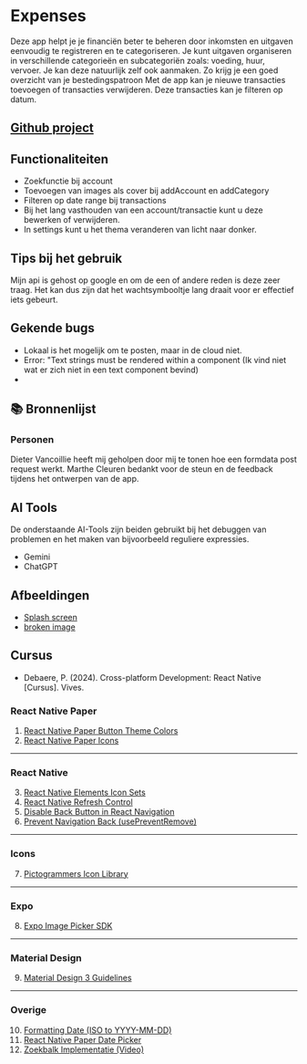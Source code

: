 # Expenses
Deze app helpt je je financiën beter te beheren door inkomsten en uitgaven eenvoudig te registreren en te categoriseren. 
Je kunt uitgaven organiseren in verschillende categorieën en subcategoriën zoals: voeding, huur, vervoer. Je kan deze natuurlijk zelf ook aanmaken. Zo krijg je een goed overzicht van je bestedingspatroon
Met de app kan je nieuwe transacties toevoegen of transacties verwijderen. Deze transacties kan je filteren op datum.

## [Github project](https://github.com/Theophile0/Expenses)

## Functionaliteiten
- Zoekfunctie bij account
- Toevoegen van images als cover bij addAccount en addCategory
- Filteren op date range bij transactions
- Bij het lang vasthouden van een account/transactie kunt u deze bewerken of verwijderen.
- In settings kunt u het thema veranderen van licht naar donker.

## Tips bij het gebruik
Mijn api is gehost op google en om de een of andere reden is deze zeer traag. Het kan dus zijn dat het wachtsymbooltje lang draait voor er effectief iets gebeurt.

## Gekende bugs
- Lokaal is het mogelijk om te posten, maar in de cloud niet.
- Error: "Text strings must be rendered within a <Text> component (Ik vind niet wat er zich niet in een text component bevind)
- 

## 📚 Bronnenlijst

### Personen
Dieter Vancoillie heeft mij geholpen door mij te tonen hoe een formdata post request werkt.
Marthe Cleuren bedankt voor de steun en de feedback tijdens het ontwerpen van de app.

## AI Tools
De onderstaande AI-Tools zijn beiden gebruikt bij het debuggen van problemen en het maken van bijvoorbeeld reguliere expressies.
- Gemini
- ChatGPT

## Afbeeldingen
- [Splash screen](https://www.iconfinder.com/icons/897227/money_piggy_save_money_savings_icon)
- [broken image](https://thenounproject.com/browse/icons/term/broken-image/)

## Cursus 
- Debaere, P. (2024). Cross-platform Development: React Native [Cursus]. Vives.

### **React Native Paper**
1. [React Native Paper Button Theme Colors](https://callstack.github.io/react-native-paper/docs/components/Button/#theme-colors)  
2. [React Native Paper Icons](https://callstack.github.io/react-native-paper/docs/guides/icons/)

---

### **React Native**
3. [React Native Elements Icon Sets](https://reactnativeelements.com/docs/1.2.0/icon#:~:text=The%20icon%20sets%20in%20React,material)  
4. [React Native Refresh Control](https://reactnative.dev/docs/refreshcontrol)  
5. [Disable Back Button in React Navigation](https://dev.to/yuvrajarora/navigating-the-complexities-how-to-disable-the-back-button-in-react-navigation-7hg)  
6. [Prevent Navigation Back (usePreventRemove)](https://reactnavigation.org/docs/use-prevent-remove?config=dynamic)

---

### **Icons**
7. [Pictogrammers Icon Library](https://pictogrammers.com/library/mdi/icon/image-broken-variant/)

---

### **Expo**
8. [Expo Image Picker SDK](https://docs.expo.dev/versions/latest/sdk/imagepicker/)

---

### **Material Design**
9. [Material Design 3 Guidelines](https://m3.material.io/)

---

### **Overige**
10. [Formatting Date (ISO to YYYY-MM-DD)](https://stackoverflow.com/questions/25159330/how-to-convert-an-iso-date-to-the-date-format-yyyy-mm-dd)  
11. [React Native Paper Date Picker](https://web-ridge.github.io/react-native-paper-dates/docs/date-picker/range-date-picker/)  
12. [Zoekbalk Implementatie (Video)](https://www.youtube.com/watch?v=bdWWRvhqQqI&t=195s)
